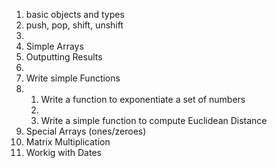 
<ol>
<li> basic objects and types</li>
<li> push, pop, shift, unshift <li>
<li> Simple Arrays </li>
<li> Outputting Results <li>
<li> Write simple Functions <li>
 <ol> 
 <li> Write a function to exponentiate a set of numbers <li>
 <li> Write a simple function to compute Euclidean Distance </li>
 </ol>
<li> Special Arrays (ones/zeroes) </li>
<li> Matrix Multiplication </li>
<li> Workig with Dates
</ol>
